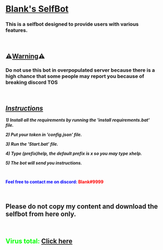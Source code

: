 <h1><span style="text-decoration: underline;"><strong>Blank's SelfBot</strong></span></h1>
<h3>This is a selfbot designed to provide users with various features.</h3>
<p>&nbsp;</p>
<h2>⚠️<strong><span style="text-decoration: underline;">Warning</span></strong>⚠️</h2>
<h3>Do not use this bot in overpopulated server because there is a high chance that some people may report you because of breaking discord TOS</h3>
<p>&nbsp;</p>
<h2><span style="text-decoration: underline;"><em><strong>Instructions</strong></em></span></h2>
<p><em><strong>1) Install all the requirements by running the 'install requirements.bat' file.</strong></em></p>
<p><em><strong>2) Put your token in 'config.json' file.</strong></em></p>
<p><em><strong>3) Run the 'Start.bat' file.</strong></em></p>
<p><em><strong>4) Type (prefix)help, the default prefix is x so you may type xhelp.</strong></em></p>
<p><em><strong>5) The bot will send you instructions.</strong></em></p>
<p>&nbsp;</p>
<p><span style="color: #00ff00;"><span style="color: #00ff00;"><span style="color: #00ff00;"><span style="color: #0000ff;"><strong>Feel free to contact me on discord:&nbsp;<span style="color: #ff0000;">Blank#9999</span></strong></span></span></span></span></p>
<p>&nbsp;</p>
<h2>Please do not copy my content and download the selfbot from here only.</h2>
<p>&nbsp;</p>
<h2><span style="color: #00ff00;">Virus total: <span style="background-color: #ffffff;"><a style="background-color: #ffffff;" title="Virus Total" href="https://www.virustotal.com/gui/file/104ecb6b95ec3877e0672ee4b85334c74a4d5a646a4670c2ab566c2d680f67a2/detection" target="_blank">Click here</a></span></span></h2>
